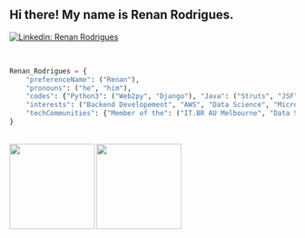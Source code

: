 <h2>Hi there! My name is Renan Rodrigues.</h2>

[![Linkedin: Renan Rodrigues](https://img.shields.io/badge/-RenanRodrigues-darkblue?style=flat-square&logo=Linkedin&logoColor=white&link=https://www.linkedin.com/in/rcrrodrigues/)](https://www.linkedin.com/in/rcrrodrigues/)

<br/>

```python
Renan_Rodrigues = {
    "preferenceName": ("Renan"),
    "pronouns": ("he", "him"),
    "codes": {"Python3": ("Web2py", "Django"), "Java": ("Struts", "JSF", "Vraptor", "Spring Security"), "PHP": ("CakePHP"), "JS": ("React", "Typescript", "Next", "Express")},
    "interests": ("Backend Developement", "AWS", "Data Science", "Microservices"),
    "techCommunities": {"Member of the": ("IT.BR AU Melbourne", "Data Science AU.BR", "AWS AU.BR", "Python - IT.BR Australia", "IT.BR Java", "IT.BR Data")} 
}
```

<br/>

<a href="https://github.com/rcrrodrigues">
  <img align="left" height='150px' src="https://github-readme-stats.vercel.app/api/top-langs/?username=renanrcrr&hide=jupyter%20notebook,html&layout=compact&theme=algolia" />
</a>

<a href="https://github.com/rcrrodrigues">
  <img align="left"  height='150px' src="https://github-readme-stats.vercel.app/api?username=renanrcrr&show_icons=true&theme=algolia" />
</a>

